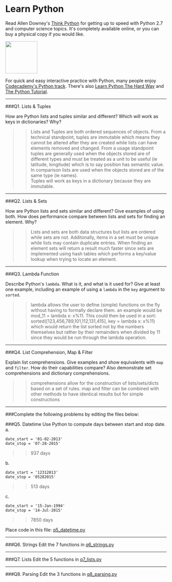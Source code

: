 # Learn Python

Read Allen Downey's [Think Python](http://www.greenteapress.com/thinkpython/) for getting up to speed with Python 2.7 and computer science topics. It's completely available online, or you can buy a physical copy if you would like.

<a href="http://www.greenteapress.com/thinkpython/"><img src="img/think_python.png" style="width: 100px;" target="_blank"></a>

For quick and easy interactive practice with Python, many people enjoy [Codecademy's Python track](http://www.codecademy.com/en/tracks/python). There's also [Learn Python The Hard Way](http://learnpythonthehardway.org/book/) and [The Python Tutorial](https://docs.python.org/2/tutorial/).

---

###Q1. Lists &amp; Tuples

How are Python lists and tuples similar and different? Which will work as keys in dictionaries? Why?

>> Lists and Tuples are both ordered sequences of objects. From a technical standpoint, tuples are immutable which means they cannot be altered after they are created while lists can have elements removed and changed. From a usage standpoint tuples are generally used when the objects stored are of different types and must be treated as a unit to be useful (ie latitude, longitude) which is to say position has semantic value. In comparison lists are used when the objects stored are of the same type (ie names).  
Tuples will work as keys in a dictionary because they are immutable.  

---

###Q2. Lists &amp; Sets

How are Python lists and sets similar and different? Give examples of using both. How does performance compare between lists and sets for finding an element. Why?

>> Lists and sets are both data structures but lists are ordered while sets are not. Additonally, items in a set must be unique while lists may contain duplicate entries. When finding an element sets will return a result much faster since sets are implemented using hash tables which performs a key/value lookup when trying to locate an element. 

---

###Q3. Lambda Function

Describe Python's `lambda`. What is it, and what is it used for? Give at least one example, including an example of using a `lambda` in the `key` argument to `sorted`.

>> lambda allows the user to define (simple) functions on the fly without having to formally declare them. an example would be mod_11 = lambda x: x%11. This could then be used in a sort: sorted([123,456,789,101,112,131,415], key = lambda x: x%11) which would return the list sorted not by the numbers themselves but rather by their remainders when divided by 11 since they would be run through the lambda operation. 

---

###Q4. List Comprehension, Map &amp; Filter

Explain list comprehensions. Give examples and show equivalents with `map` and `filter`. How do their capabilities compare? Also demonstrate set comprehensions and dictionary comprehensions.

>> comprehensions allow for the construction of lists/sets/dicts based on a set of rules. map and filter can be combined with other methods to have identical results but for simple constructions 

---

###Complete the following problems by editing the files below:

###Q5. Datetime
Use Python to compute days between start and stop date.   
a.  

```
date_start = '01-02-2013'    
date_stop = '07-28-2015'
```

>> 937 days  

b.  
```
date_start = '12312013'  
date_stop = '05282015'  
```

>> 513 days

c.  
```
date_start = '15-Jan-1994'      
date_stop = '14-Jul-2015'  
```

>> 7850 days

Place code in this file: [q5_datetime.py](python/q5_datetime.py)

---

###Q6. Strings
Edit the 7 functions in [q6_strings.py](python/q6_strings.py)

---

###Q7. Lists
Edit the 5 functions in [q7_lists.py](python/q7_lists.py)

---

###Q8. Parsing
Edit the 3 functions in [q8_parsing.py](python/q8_parsing.py)





